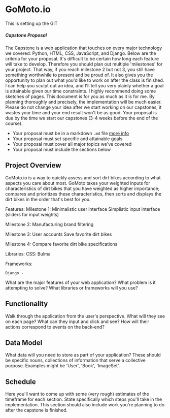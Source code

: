 # GoMoto.io

This is setting up the GIT


##### Capstone Proposal

The Capstone is a web application that touches on every major technology we covered: Python, HTML, CSS, JavaScript, and Django. Below are the criteria for your proposal. It's difficult to be certain how long each feature will take to develop. Therefore you should plan out multiple 'milestones' for your project. That way, if you reach milestone 2 but not 3, you still have something worthwhile to present and be proud of. It also gives you the opportunity to plan out what you'd like to work on after the class is finished. I can help you sculpt out an idea, and I'll tell you very plainly whether a goal is attainable given our time constraints. I highly recommend doing some sketches of pages. This document is for you as much as it is for me. By planning thoroughly and precisely, the implementation will be much easier. Please do not change your idea after we start working on our capstones, it wastes your time and your end result won't be as good. Your proposal is due by the time we start our capstones (3-4 weeks before the end of the course).

- Your proposal must be in a markdown `.md` file [more info](https://help.github.com/articles/basic-writing-and-formatting-syntax/)
- Your proposal must set specific and attainable goals
- Your proposal must cover all major topics we've covered
- Your proposal must include the sections below


## Project Overview

GoMoto.io is a way to quickly assess and sort dirt bikes according to what aspects you care about most. GoMoto takes your weighted inputs for characteristics of dirt bikes that you have weighted as higher importance; compares and prioritizes these characteristics, then sorts and displays the dirt bikes in the order that's best for you.

Features:
    Milestone 1:
    Minimalistic user interface
    Simplistic input interface (sliders for input weights)

Milestone 2:
    Manufacturing brand filtering

Milestone 3:
    User accounts
    Save favorite dirt bikes

Milestone 4:
    Compare favorite dirt bike specifications


Libraries:
    CSS:
        Bulma

Frameworks:
    
    Django - 
 



What are the major features of your web application? What problem is it attempting to solve? What libraries or frameworks will you use?

## Functionality

Walk through the application from the user's perspective. What will they see on each page? What can they input and click and see? How will their actions correspond to events on the back-end?

## Data Model

What data will you need to store as part of your application? These should be specific nouns, collections of information that serve a collective purpose. Examples might be 'User', 'Book', 'ImageSet'.

## Schedule

Here you'll want to come up with some (very rough) estimates of the timeframe for each section. State specifically which steps you'll take in the implementation. This section should also include work you're planning to do after the capstone is finished.





